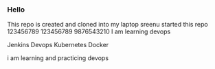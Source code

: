 ### Hello 
This repo is created and cloned into my laptop
sreenu started this repo 
123456789
123456789
9876543210
I am learning devops


Jenkins
Devops
Kubernetes
Docker

i am learning and practicing devops
